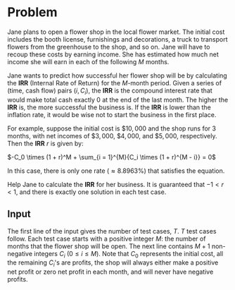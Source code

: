 # Problem

Jane plans to open a flower shop in the local flower market. The initial cost includes the booth license, furnishings and decorations, a truck to transport flowers from the greenhouse to the shop, and so on. Jane will have to recoup these costs by earning income. She has estimated how much net income she will earn in each of the following $M$ months.

Jane wants to predict how successful her flower shop will be by calculating the **IRR** (Internal Rate of Return) for the $M$-month period. Given a series of (time, cash flow) pairs $(i, C_i)$, the **IRR** is the compound interest rate that would make total cash exactly $0$ at the end of the last month. The higher the **IRR** is, the more successful the business is. If the **IRR** is lower than the inflation rate, it would be wise not to start the business in the first place.

For example, suppose the initial cost is $\$10,000$ and the shop runs for $3$ months, with net incomes of $\$3,000$, $\$4,000$, and $\$5,000$, respectively. Then the **IRR** $r$ is given by:

$-C_0 \times (1 + r)^M + \sum_{i = 1}^{M}{C_i \times (1 + r)^{M - i}} = 0$

In this case, there is only one rate $(\approx 8.8963\%)$ that satisfies the equation.

Help Jane to calculate the **IRR** for her business. It is guaranteed that $-1 < r < 1$, and there is exactly one solution in each test case.

## Input

The first line of the input gives the number of test cases, $T$. $T$ test cases follow. Each test case starts with a positive integer $M$: the number of months that the flower shop will be open. The next line contains $M + 1$ non-negative integers $C_i$ ($0 ≤ i ≤ M$). Note that $C_0$ represents the initial cost, all the remaining $C_i$'s are profits, the shop will always either make a positive net profit or zero net profit in each month, and will never have negative profits.
